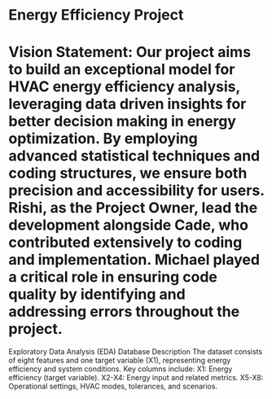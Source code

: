 # Energy Efficiency Project
# Vision Statement: Our project aims to build an exceptional model for HVAC energy efficiency analysis, leveraging data driven insights for better decision making in energy optimization. By employing advanced statistical techniques and coding structures, we ensure both precision and accessibility for users. Rishi, as the Project Owner, lead the development alongside Cade, who contributed extensively to coding and implementation. Michael played a critical role in ensuring code quality by identifying and addressing errors throughout the project.

Exploratory Data Analysis (EDA) Database Description The dataset consists of eight features and one target variable (X1), representing energy efficiency and system conditions. Key columns include: X1: Energy efficiency (target variable). X2-X4: Energy input and related metrics. X5-X8: Operational settings, HVAC modes, tolerances, and scenarios. 
